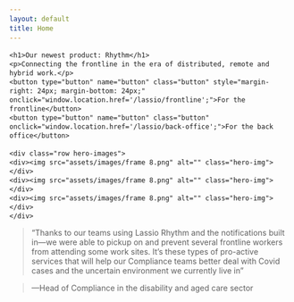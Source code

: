 ```yaml
---
layout: default
title: Home
---
```


<div class="row hero">

    <h1>Our newest product: Rhythm</h1>
    <p>Connecting the frontline in the era of distributed, remote and hybrid work.</p>
    <button type="button" name="button" class="button" style="margin-right: 24px; margin-bottom: 24px;" onclick="window.location.href='/lassio/frontline';">For the frontline</button>
    <button type="button" name="button" class="button" onclick="window.location.href='/lassio/back-office';">For the back office</button>

    <div class="row hero-images">
    <div><img src="assets/images/frame 8.png" alt="" class="hero-img"></div>
    <div><img src="assets/images/frame 8.png" alt="" class="hero-img"></div>
    <div><img src="assets/images/frame 8.png" alt="" class="hero-img"></div>
    </div>
</div>

> “Thanks to our teams using Lassio Rhythm and the notifications built in&mdash;we were able to pickup on and prevent several frontline workers from attending some work sites. It’s these types of pro-active services that will help our Compliance teams better deal with Covid cases and the uncertain environment we currently live in”

> &mdash;Head of Compliance in the disability and aged care sector
